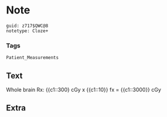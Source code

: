 # Note
```
guid: z717$QWC@8
notetype: Cloze+
```

### Tags
```
Patient_Measurements
```

## Text
Whole brain Rx: {{c1::300} cGy x {{c1::10}} fx = {{c1::3000}} cGy

## Extra


